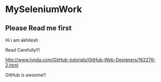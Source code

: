 # MySeleniumWork
## Please Read me first
Hi i am akhilesh

Read Carefully!!!

http://www.lynda.com/GitHub-tutorials/GitHub-Web-Designers/162276-2.html

GitHub  is awsome!!

